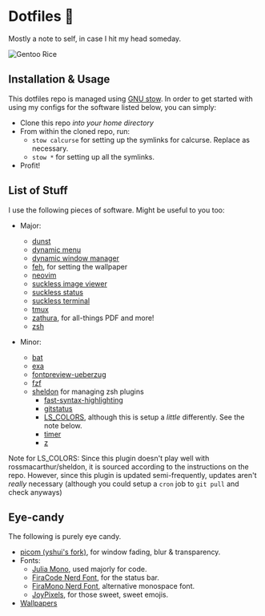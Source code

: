 # Dotfiles 🐧

Mostly a note to self, in case I hit my head someday.

![Gentoo Rice](https://github.com/BSGalvan/dotfiles/blob/master/desktop.png)

## Installation & Usage

This dotfiles repo is managed using [GNU stow](https://www.gnu.org/software/stow/).
In order to get started with using my configs for the software listed below, you can
simply:
  * Clone this repo *into your home directory*
  * From within the cloned repo, run:
    + `stow calcurse` for setting up the symlinks for calcurse. Replace as necessary.
    + `stow *` for setting up all the symlinks.
  * Profit!

## List of Stuff

I use the following pieces of software. Might be useful to you too:

* Major:
  + [dunst](https://github.com/dunst-project/dunst)
  + [dynamic menu](https://tools.suckless.org/dmenu/)
  + [dynamic window manager](https://dwm.suckless.org/)
  + [feh](https://github.com/derf/feh), for setting the wallpaper
  + [neovim](https://github.com/neovim/neovim)
  + [suckless image viewer](https://github.com/muennich/sxiv)
  + [suckless status](https://tools.suckless.org/slstatus/)
  + [suckless terminal](https://st.suckless.org/)
  + [tmux](https://github.com/tmux/tmux)
  + [zathura](https://pwmt.org/projects/zathura/), for all-things PDF and more!
  + [zsh](https://www.zsh.org/)

* Minor:
  + [bat](https://github.com/sharkdp/bat)
  + [exa](https://github.com/ogham/exa)
  + [fontpreview-ueberzug](https://github.com/OliverLew/fontpreview-ueberzug)
  + [fzf](https://github.com/junegunn/fzf)
  + [sheldon](https://github.com/rossmacarthur/sheldon) for managing zsh plugins
    - [fast-syntax-highlighting](https://github.com/zdharma-continuum/fast-syntax-highlighting)
    - [gitstatus](https://github.com/romkatv/gitstatus)
    - [LS_COLORS](https://github.com/trapd00r/LS_COLORS), although this is setup a
      _little_ differently. See the note below.
    - [timer](https://github.com/ohmyzsh/ohmyzsh/blob/master/plugins/timer/timer.plugin.zsh)
    - [z](https://github.com/rupa/z)

Note for LS_COLORS: Since this plugin doesn't play well with rossmacarthur/sheldon, it
is sourced according to the instructions on the repo. However, since this plugin is
updated semi-frequently, updates aren't _really_ necessary (although you could setup a
`cron` job to `git pull` and check anyways)

## Eye-candy

The following is purely eye candy.

* [picom (yshui's fork)](https://github.com/yshui/picom), for window fading, blur &
  transparency.
* Fonts:
    + [Julia Mono](https://github.com/cormullion/juliamono), used majorly for code.
    + [FiraCode Nerd
      Font](https://github.com/ryanoasis/nerd-fonts/tree/master/patched-fonts/FiraCode),
      for the status bar.
    + [FiraMono Nerd
      Font](https://github.com/ryanoasis/nerd-fonts/tree/master/patched-fonts/FiraMono),
      alternative monospace font.
    + [JoyPixels](https://www.joypixels.com/emoji), for those sweet, sweet emojis.
* [Wallpapers](https://gitlab.com/BSGalvan/walls)
